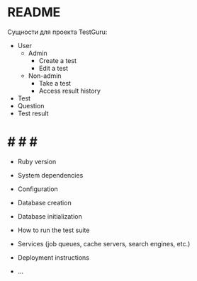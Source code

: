 # README

Сущности для проекта TestGuru:

* User
  * Admin
    * Create a test
    * Edit a test
  * Non-admin
    * Take a test
    * Access result history
* Test
* Question
* Test result



# # # # # 

* Ruby version

* System dependencies

* Configuration

* Database creation

* Database initialization

* How to run the test suite

* Services (job queues, cache servers, search engines, etc.)

* Deployment instructions

* ...
